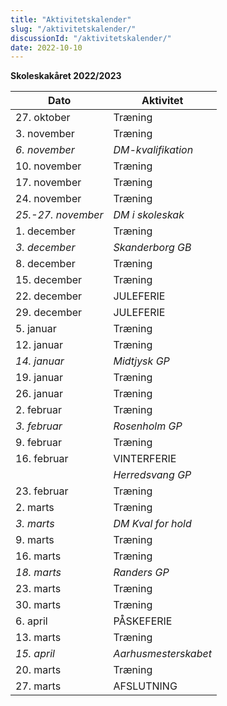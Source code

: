 ```yaml
---
title: "Aktivitetskalender"
slug: "/aktivitetskalender/"
discussionId: "/aktivitetskalender/"
date: 2022-10-10
---
```


**Skoleskakåret 2022/2023**


| **Dato** | **Aktivitet** |
| --- | --- |
| 27. oktober | Træning |
| 3. november | Træning |
| *6. november* | *DM-kvalifikation* |
| 10. november | Træning |
| 17. november| Træning |
| 24. november | Træning |
| *25.-27. november* | *DM i skoleskak* |
| 1. december | Træning |
| *3. december* | *Skanderborg GB* |
| 8. december | Træning |
| 15. december | Træning |
| 22. december | JULEFERIE |
| 29. december | JULEFERIE |
| 5. januar | Træning |
| 12. januar | Træning |
| *14. januar* | *Midtjysk GP* |
| 19. januar | Træning |
| 26. januar | Træning |
| 2. februar | Træning |
| *3. februar* | *Rosenholm GP* |
| 9. februar | Træning |
| 16. februar | VINTERFERIE |
|  | *Herredsvang GP* |
| 23. februar | Træning |
| 2. marts | Træning |
| *3. marts* | *DM Kval for hold* |
| 9. marts | Træning |
| 16. marts | Træning |
| *18. marts* | *Randers GP* |
| 23. marts | Træning |
| 30. marts | Træning |
| 6. april | PÅSKEFERIE |
| 13. marts | Træning |
| *15. april* | *Aarhusmesterskabet* |
| 20. marts | Træning |
| 27. marts | AFSLUTNING |